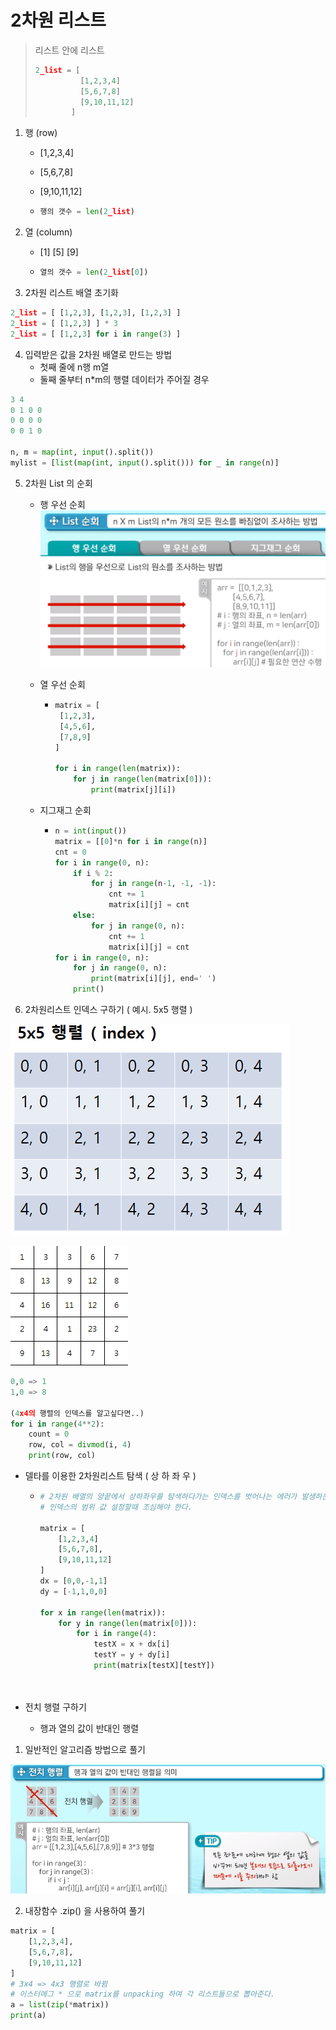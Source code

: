 # 2차원 리스트

> 리스트 안에 리스트
>
> ```python
> 2_list = [
> 	    	[1,2,3,4]
> 	        [5,6,7,8]
> 	        [9,10,11,12]
> 	      ]
> ```



1. 행 (row)

   - [1,2,3,4]

   - [5,6,7,8]

   - [9,10,11,12]

   - ```python
     행의 갯수 = len(2_list)
     ```

     

2. 열 (column)

   - [1]
     [5]
     [9]

   - ```python
     열의 갯수 = len(2_list[0])
     ```

     



3.  2차원 리스트 배열 초기화

```python
2_list = [ [1,2,3], [1,2,3], [1,2,3] ]
2_list = [ [1,2,3] ] * 3
2_list = [ [1,2,3] for i in range(3) ]
```



4. 입력받은 값을 2차원 배열로 만드는 방법
   - 첫째 줄에 n행 m열
   - 둘째 줄부터 n*m의 행렬 데이터가 주어질 경우

```python
3 4
0 1 0 0
0 0 0 0
0 0 1 0

n, m = map(int, input().split())
mylist = [list(map(int, input().split())) for _ in range(n)]
```



5. 2차원 List 의 순회

   - 행 우선 순회 
     ![image-20200130141014557](../img/image-20200130141014557.png)

     

   - 열 우선 순회

     - ```python
       matrix = [
       	[1,2,3],
       	[4,5,6],
       	[7,8,9]
       ]
       
       for i in range(len(matrix)):
           for j in range(len(matrix[0])):
               print(matrix[j][i])
       ```
   
       
   
   - 지그재그 순회
   
     - ```python
       n = int(input())
       matrix = [[0]*n for i in range(n)]
       cnt = 0
       for i in range(0, n):
           if i % 2:
               for j in range(n-1, -1, -1):
                   cnt += 1
                   matrix[i][j] = cnt
           else:
               for j in range(0, n):
                   cnt += 1
                   matrix[i][j] = cnt
       for i in range(0, n):
           for j in range(0, n):
               print(matrix[i][j], end=' ')
           print()
       ```





6. 2차원리스트 인덱스 구하기 ( 예시. 5x5 행렬 )

![image-20200202173843891](../img/image-20200202173843891.png)

![image-20200202173909713](../img/image-20200202173909713.png)

```python
0,0 => 1
1,0 => 8

(4x4의 행렬의 인덱스를 알고싶다면..)
for i in range(4**2):
	count = 0
	row, col = divmod(i, 4)
	print(row, col)
```





- 델타를 이용한 2차원리스트 탐색 ( 상 하 좌 우 )

  - ```python
    # 2차원 배열의 양끝에서 상하좌우를 탐색하다가는 인덱스를 벗어나는 에러가 발생하는것 유의하여
    # 인덱스의 범위 값 설정할때 조심해야 한다.
    
    matrix = [
    	[1,2,3,4]
    	[5,6,7,8],
    	[9,10,11,12]
    ]
    dx = [0,0,-1,1]
    dy = [-1,1,0,0]
    
    for x in range(len(matrix)):
        for y in range(len(matrix[0])):
            for i in range(4):
                testX = x + dx[i]
                testY = y + dy[i]
                print(matrix[testX][testY])
        
        
    ```



- 전치 행렬 구하기
  - 행과 열의 값이 반대인 행렬

1. 일반적인 알고리즘 방법으로 풀기

![image-20200205163443287](../img/image-20200205163443287.png)



2. 내장함수 .zip() 을 사용하여 풀기

```python
matrix = [
	[1,2,3,4],
	[5,6,7,8],
	[9,10,11,12]
]
# 3x4 => 4x3 행렬로 바뀜
# 이스터에그 * 으로 matrix를 unpacking 하여 각 리스트들으로 뽑아준다.
a = list(zip(*matrix))
print(a)
```




